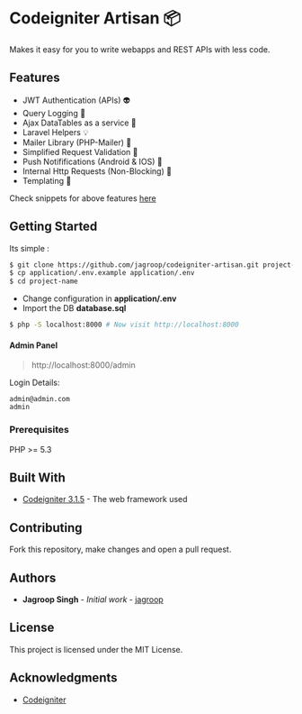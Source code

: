 # Codeigniter Artisan :package:

Makes it easy for you to write webapps and REST APIs with less code.

## Features
- JWT Authentication (APIs) :alien:
- Query Logging :memo:
- Ajax DataTables as a service :tada:
- Laravel Helpers :bulb:
- Mailer Library (PHP-Mailer) :page_facing_up:
- Simplified Request Validation :robot:
- Push Notififications (Android & IOS) :speech_balloon:
- Internal Http Requests (Non-Blocking) :rocket:
- Templating :bookmark:

Check snippets for above features [here](https://github.com/jagroop/codeigniter-artisan/blob/master/snippets.md)

## Getting Started

Its simple :

```bash
$ git clone https://github.com/jagroop/codeigniter-artisan.git project-name
$ cp application/.env.example application/.env
$ cd project-name
```
 - Change configuration in __application/.env__
 - Import the DB __database.sql__

```bash
$ php -S localhost:8000 # Now visit http://localhost:8000
```
#### Admin Panel
> http://localhost:8000/admin

Login Details:
```
admin@admin.com
admin
```
### Prerequisites

PHP >= 5.3


## Built With

* [Codeigniter 3.1.5](https://codeigniter.com/) - The web framework used

## Contributing

Fork this repository, make changes and open a pull request.
 

## Authors

* **Jagroop Singh** - *Initial work* - [jagroop](https://github.com/jagroop)

## License

This project is licensed under the MIT License.

## Acknowledgments

* [Codeigniter](https://codeigniter.com)
